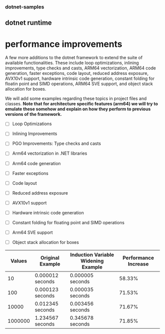 ### dotnet-samples

## dotnet runtime

# performance improvements

A few more additions to the dotnet framework to extend the suite of available functionalities. These include loop optimizations, inlining improvements, type checks and casts, ARM64 vectorization, ARM64 code generation, faster exceptions, code layout, reduced address exposure, AVX10v1 support, hardware intrinsic code generation, constant folding for floatin point and SIMD operations, ARM64 SVE support, and object stack allocation for boxes.

We will add some examples regarding these topics in project files and classes. **Note that for architecture specific features (arm64) we will try to emulate these somehow and explain on how they perform to previous versions of the framework.**

- [ ] Loop Optimizations 
- [ ] Inlining Improvements 
- [ ] PGO Improvements: Type checks and casts 
- [ ] Arm64 vectorization in .NET libraries 
- [ ] Arm64 code generation 
- [ ] Faster exceptions 
- [ ] Code layout 
- [ ] Reduced address exposure 
- [ ] AVX10v1 support 
- [ ] Hardware intrinsic code generation 
- [ ] Constant folding for floating point and SIMD operations 
- [ ] Arm64 SVE support 
- [ ] Object stack allocation for boxes



| Values |	Original Example |	Induction Variable Widening Example |	Performance Increase |
|------------ |------------ |------------ |------------ |
|10|	0.000012 seconds|	0.000005 seconds|	58.33%|
100|	0.000123 seconds|	0.000035 seconds|	71.53%|
10000|	0.012345 seconds|	0.003456 seconds|	71.67%|
1000000|	1.234567 seconds|	0.345678 seconds|	71.85%|